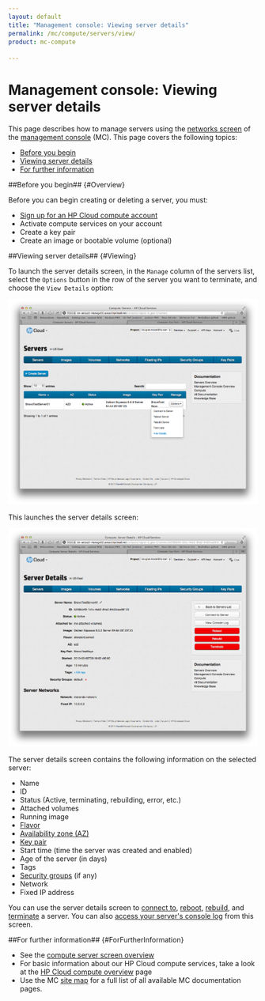 ```yaml
---
layout: default
title: "Management console: Viewing server details"
permalink: /mc/compute/servers/view/
product: mc-compute

---
```

# Management console: Viewing server details

This page describes how to manage servers using the [networks screen](/mc/compute/networks/) of the [management console](/mc/) (MC).  This page covers the following topics:

* [Before you begin](#Overview)
* [Viewing server details](#Viewing)
* [For further information](#ForFurtherInformation)

##Before you begin## {#Overview}

Before you can begin creating or deleting a server, you must:

* [Sign up for an HP Cloud compute account](https://account.hpcloud.com/signup)
* Activate compute services on your account
* Create a key pair
* Create an image or bootable volume (optional)

<!-- Need to link to the images pages for the last item -->


##Viewing server details## {#Viewing}

To launch the server details screen, in the `Manage` column of the servers list, select the `Options` button in the row of the server you want to terminate, and choose the `View Details` option: 

<img src="media/server-viewing.png" width="580" alt="" />

This launches the server details screen:

<img src="media/server-details.png" width="580" alt="" />

The server details screen contains the following information on the selected server:

* Name
* ID
* Status (Active, terminating, rebuilding, error, etc.)
* Attached volumes
* Running image
* [Flavor](/glossary#Flavor/)
* [Availability zone (AZ)](/glossary#AvailabilityZone)
* [Key pair](/glossary#KeyPair)
* Start time (time the server was created and enabled)
* Age of the server (in days)
* Tags
* [Security groups](/glossary#SecurityGroup) (if any)
* Network
* Fixed IP address

You can use the server details screen to [connect to](/mc/compute/servers/manage#Connecting), [reboot](/mc/compute/servers/manage#Rebooting), [rebuild](/mc/compute/servers/manage#Rebuilding), and [terminate](/mc/compute/servers/manage#Terminating) a server.  You can also [access your server's console log](/mc/compute/servers/manage#ViewConsole) from this screen.


##For further information## {#ForFurtherInformation}

* See the [compute server screen overview](/mc/compute/servers)
* For basic information about our HP Cloud compute services, take a look at the [HP Cloud compute overview](/compute/) page
* Use the MC [site map](/mc/sitemap) for a full list of all available MC documentation pages.
